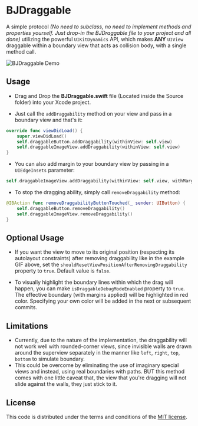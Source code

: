 # BJDraggable
A simple protocol *(No need to subclass, no need to implement methods and properties yourself. Just drop-in the BJDraggable file to your project and all done)* utilizing the powerful `UIKitDynamics` API, which makes **ANY** `UIView` draggable within a boundary view that acts as collision body, with a single method call.

![BJDraggable Demo](https://media.giphy.com/media/yvXWwDtvnhLN7z45vE/giphy.gif)


## Usage

- Drag and Drop the **BJDraggable.swift** file (Located inside the Source folder) into your Xcode project.


- Just call the `addDraggability` method on your view and pass in a boundary view and that's it:

```swift
override func viewDidLoad() {
    super.viewDidLoad()
    self.draggableButton.addDraggability(withinView: self.view)
    self.draggableImageView.addDraggability(withinView: self.view)
}
```


- You can also add margin to your boundary view by passing in a `UIEdgeInsets` parameter:

```swift
self.draggableImageView.addDraggability(withinView: self.view, withMargin: UIEdgeInsets(top: 10, left: 10, bottom: 10, right: 10))
```


- To stop the dragging ability, simply call `removeDraggability` method: 

```swift
@IBAction func removeDraggabilityButtonTouched(_ sender: UIButton) {
    self.draggableButton.removeDraggability()
    self.draggableImageView.removeDraggability()
}
```

## Optional Usage

- If you want the view to move to its original position (respecting its autolayout constraints) after removing draggability like in the example GIF above, set the `shouldResetViewPositionAfterRemovingDraggability` property to `true`. Default value is `false`.


- To visually highlight the boundary lines within which the drag will happen, you can make `isDraggableDebugModeEnabled` property to `true`. The effective boundary (with margins applied) will be highlighted in red color. Specifying your own color will be added in the next or subsequent commits.

## Limitations
- Currently, due to the nature of the implementation, the draggability will not work well with rounded-corner views, since invisible walls are drawn around the superview separately in the manner like `left`, `right`, `top`, `bottom` to simulate boundary.
- This could be overcome by eliminating the use of imaginary special views and instead, using real boundaries with paths. BUT this method comes with one little caveat that, the view that you're dragging will not slide against the walls, they just stick to it.

## License

This code is distributed under the terms and conditions of the [MIT license](LICENSE).
